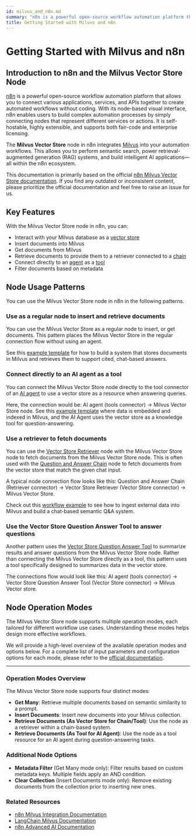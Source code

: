 ```yaml
---
id: milvus_and_n8n.md
summary: "n8n is a powerful open-source workflow automation platform that allows you to connect various applications, services, and APIs together to create automated workflows without coding. With its node-based visual interface, n8n enables users to build complex automation processes by simply connecting nodes that represent different services or actions. It is self-hostable, highly extensible, and supports both fair-code and enterprise licensing."
title: Getting Started with Milvus and n8n 
---
```


# Getting Started with Milvus and n8n  


## Introduction to n8n and the Milvus Vector Store Node

[n8n](https://n8n.io/) is a powerful open-source workflow automation platform that allows you to connect various applications, services, and APIs together to create automated workflows without coding. With its node-based visual interface, n8n enables users to build complex automation processes by simply connecting nodes that represent different services or actions. It is self-hostable, highly extensible, and supports both fair-code and enterprise licensing.

The **Milvus Vector Store** node in n8n integrates [Milvus](https://milvus.io/) into your automation workflows. This allows you to perform semantic search, power retrieval-augmented generation (RAG) systems, and build intelligent AI applications—all within the n8n ecosystem.

This documentation is primarily based on the official [n8n Milvus Vector Store documentation](https://docs.n8n.io/integrations/builtin/cluster-nodes/root-nodes/n8n-nodes-langchain.vectorstoremilvus/). If you find any outdated or inconsistent content, please prioritize the official documentation and feel free to raise an issue for us.



## Key Features

With the Milvus Vector Store node in n8n, you can:

- Interact with your Milvus database as a [vector store](https://docs.n8n.io/glossary/#ai-vector-store)
- Insert documents into Milvus
- Get documents from Milvus
- Retrieve documents to provide them to a retriever connected to a [chain](https://docs.n8n.io/glossary/#ai-chain)
- Connect directly to an [agent](https://docs.n8n.io/glossary/#ai-agent) as a [tool](https://docs.n8n.io/glossary/#ai-tool)
- Filter documents based on metadata


## Node Usage Patterns

You can use the Milvus Vector Store node in n8n in the following patterns.

### Use as a regular node to insert and retrieve documents

You can use the Milvus Vector Store as a regular node to insert, or get documents. This pattern places the Milvus Vector Store in the regular connection flow without using an agent.

See this [example template](https://n8n.io/workflows/3573-create-a-rag-system-with-paul-essays-milvus-and-openai-for-cited-answers/) for how to build a system that stores documents in Milvus and retrieves them to support cited, chat-based answers.


### Connect directly to an AI agent as a tool

You can connect the Milvus Vector Store node directly to the tool connector of an [AI agent](https://docs.n8n.io/integrations/builtin/cluster-nodes/root-nodes/n8n-nodes-langchain.agent/) to use a vector store as a resource when answering queries.

Here, the connection would be: AI agent (tools connector) -> Milvus Vector Store node. See this [example template](https://n8n.io/workflows/3576-paul-graham-essay-search-and-chat-with-milvus-vector-database/) where data is embedded and indexed in Milvus, and the AI Agent uses the vector store as a knowledge tool for question-answering.


### Use a retriever to fetch documents

You can use the [Vector Store Retriever](https://docs.n8n.io/integrations/builtin/cluster-nodes/sub-nodes/n8n-nodes-langchain.retrievervectorstore/) node with the Milvus Vector Store node to fetch documents from the Milvus Vector Store node. This is often used with the [Question and Answer Chain](https://docs.n8n.io/integrations/builtin/cluster-nodes/root-nodes/n8n-nodes-langchain.chainretrievalqa/) node to fetch documents from the vector store that match the given chat input.

A typical node connection flow looks like this: Question and Answer Chain (Retriever connector) -> Vector Store Retriever (Vector Store connector) -> Milvus Vector Store.

Check out this [workflow example](https://n8n.io/workflows/3574-create-a-paul-graham-essay-qanda-system-with-openai-and-milvus-vector-database/) to see how to ingest external data into Milvus and build a chat-based semantic Q&A system.


### Use the Vector Store Question Answer Tool to answer questions

Another pattern uses the [Vector Store Question Answer Tool](https://docs.n8n.io/integrations/builtin/cluster-nodes/sub-nodes/n8n-nodes-langchain.toolvectorstore/) to summarize results and answer questions from the Milvus Vector Store node. Rather than connecting the Milvus Vector Store directly as a tool, this pattern uses a tool specifically designed to summarizes data in the vector store.

The connections flow would look like this: AI agent (tools connector) -> Vector Store Question Answer Tool (Vector Store connector) -> Milvus Vector store.



## Node Operation Modes


The Milvus Vector Store node supports multiple operation modes, each tailored for different workflow use cases. Understanding these modes helps design more effective workflows.

We will provide a high-level overview of the available operation modes and options below. For a complete list of input parameters and configuration options for each mode, please refer to the [official documentation](https://docs.n8n.io/integrations/builtin/cluster-nodes/root-nodes/n8n-nodes-langchain.vectorstoremilvus/).

---

### Operation Modes Overview

The Milvus Vector Store node supports four distinct modes:

* **Get Many**: Retrieve multiple documents based on semantic similarity to a prompt.
* **Insert Documents**: Insert new documents into your Milvus collection.
* **Retrieve Documents (As Vector Store for Chain/Tool)**: Use the node as a retriever within a chain-based system.
* **Retrieve Documents (As Tool for AI Agent)**: Use the node as a tool resource for an AI agent during question-answering tasks.

### Additional Node Options

* **Metadata Filter** (Get Many mode only): Filter results based on custom metadata keys. Multiple fields apply an AND condition.
* **Clear Collection** (Insert Documents mode only): Remove existing documents from the collection prior to inserting new ones.


### Related Resources

* [n8n Milvus Integration Documentation](https://docs.n8n.io/integrations/builtin/cluster-nodes/root-nodes/n8n-nodes-langchain.vectorstoremilvus/)
* [LangChain Milvus Documentation](https://js.langchain.com/docs/integrations/vectorstores/milvus/)
* [n8n Advanced AI Documentation](https://docs.n8n.io/advanced-ai/)
